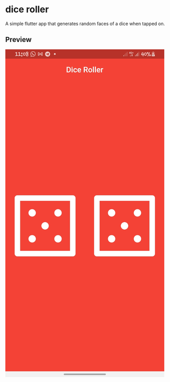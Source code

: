 # dice roller

A simple flutter app that generates random faces of a dice when tapped on.

## Preview
![Dice Roller](https://github.com/Gyekye/dice-roller/blob/master/Screenshot_20210313-110825.jpg)


